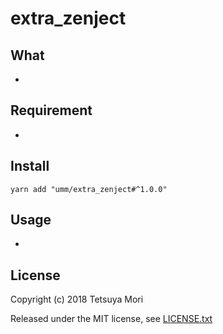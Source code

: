 # extra_zenject

## What

* 

## Requirement

* 

## Install

```shell
yarn add "umm/extra_zenject#^1.0.0"
```

## Usage

* 

## License

Copyright (c) 2018 Tetsuya Mori

Released under the MIT license, see [LICENSE.txt](LICENSE.txt)

